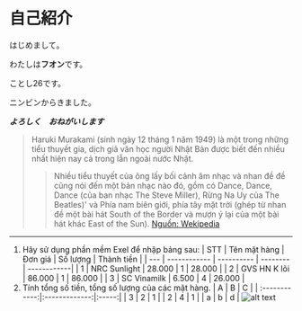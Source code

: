 # 自己紹介

はじめまして。

わたしは**フオン**です。

ことし26です。

ニンビンからきました。

**_よろしく　おねがいします_**

>Haruki Murakami (sinh ngày 12 tháng 1 năm 1949) là một trong những tiểu thuyết gia, dịch giả văn học người Nhật Bản được biết đến nhiều nhất hiện nay cả trong lẫn ngoài nước Nhật.
>
>>Nhiều tiểu thuyết của ông lấy bối cảnh âm nhạc và nhan đề đề cũng nói đến một bản nhạc nào đó, gồm có Dance, Dance, Dance (của ban nhạc The Steve Miller), Rừng Na Uy của The Beatles)' và Phía nam biên giới, phía tây mặt trời (ghép từ nhan đề một bài hát South of the Border và mượn ý lại của một bài hát khác East of the Sun).
>[Nguồn: Wekipedia](https://vi.wikipedia.org/wiki/Murakami_Haruki)
----------------------------------------------------------
1. Hãy sử dụng phần mềm Exel để nhập bảng sau:
 | STT | Tên mặt hàng |  Đơn giá   | Số lượng | Thành tiền  |
 | --- | ------------ | ---------- | -------- | ------------|
 |  1  | NRC Sunlight |  28.000    |    1     |   28.000    |
 |  2  | GVS HN K lõi |  86.000    |    1     |   86.000    |
 |  3  | SC Vinamilk  |   6.500    |    4     |   26.000    |
2. Tính tổng số tiền, tổng số lượng của các mặt hàng.
|       A       |      B        | C     |
| :------------:|:-------------:|:-----:|
|    3          |        2      |  1    |
|     2         |        4      |   1   |
|     a         | b             |    d  |
![alt text](http://blog-imgs-47.fc2.com/n/i/j/nijiirokyozai/meishi_bingo.jpg)
